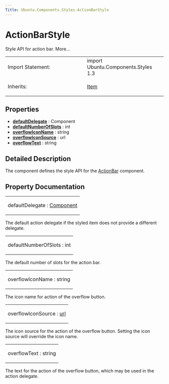 ```yaml
---
Title: Ubuntu.Components.Styles.ActionBarStyle
---
```

        
ActionBarStyle
==============

<span class="subtitle"></span>
Style API for action bar. More...

<table>
<colgroup>
<col width="50%" />
<col width="50%" />
</colgroup>
<tbody>
<tr class="odd">
<td>Import Statement:</td>
<td>import Ubuntu.Components.Styles 1.3</td>
</tr>
<tr class="even">
<td>Inherits:</td>
<td><p><a href="../../sdk-14.10/QtQuick.Item.md">Item</a></p></td>
</tr>
</tbody>
</table>

<span id="properties"></span>
Properties
----------

-   ****[defaultDelegate](#defaultDelegate-prop)**** : Component
-   ****[defaultNumberOfSlots](#defaultNumberOfSlots-prop)**** : int
-   ****[overflowIconName](#overflowIconName-prop)**** : string
-   ****[overflowIconSource](#overflowIconSource-prop)**** : url
-   ****[overflowText](#overflowText-prop)**** : string

<span id="details"></span>
Detailed Description
--------------------

The component defines the style API for the [ActionBar](../Ubuntu.Components.ActionBar.md) component.

Property Documentation
----------------------

<table>
<colgroup>
<col width="100%" />
</colgroup>
<tbody>
<tr class="odd">
<td><p><span id="defaultDelegate-prop"></span><span class="name">defaultDelegate</span> : <span class="type"><a href="../../sdk-14.10/QtQml.Component.md">Component</a></span></p></td>
</tr>
</tbody>
</table>

The default action delegate if the styled item does not provide a different delegate.

<table>
<colgroup>
<col width="100%" />
</colgroup>
<tbody>
<tr class="odd">
<td><p><span id="defaultNumberOfSlots-prop"></span><span class="name">defaultNumberOfSlots</span> : <span class="type">int</span></p></td>
</tr>
</tbody>
</table>

The default number of slots for the action bar.

<table>
<colgroup>
<col width="100%" />
</colgroup>
<tbody>
<tr class="odd">
<td><p><span id="overflowIconName-prop"></span><span class="name">overflowIconName</span> : <span class="type">string</span></p></td>
</tr>
</tbody>
</table>

The icon name for action of the overflow button.

<table>
<colgroup>
<col width="100%" />
</colgroup>
<tbody>
<tr class="odd">
<td><p><span id="overflowIconSource-prop"></span><span class="name">overflowIconSource</span> : <span class="type"><a href="http://doc.qt.io/qt-5/qml-url.html">url</a></span></p></td>
</tr>
</tbody>
</table>

The icon source for the action of the overflow button. Setting the icon source will override the icon name.

<table>
<colgroup>
<col width="100%" />
</colgroup>
<tbody>
<tr class="odd">
<td><p><span id="overflowText-prop"></span><span class="name">overflowText</span> : <span class="type">string</span></p></td>
</tr>
</tbody>
</table>

The text for the action of the overflow button, which may be used in the action delegate.

